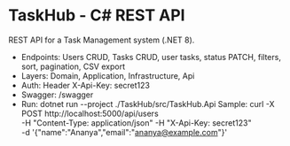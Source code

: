 # TaskHub - C# REST API
REST API for a Task Management system (.NET 8).
- Endpoints: Users CRUD, Tasks CRUD, user tasks, status PATCH, filters, sort, pagination, CSV export
- Layers: Domain, Application, Infrastructure, Api
- Auth: Header X-Api-Key: secret123
- Swagger: /swagger
- Run: dotnet run --project ./TaskHub/src/TaskHub.Api
Sample:
curl -X POST http://localhost:5000/api/users \
 -H "Content-Type: application/json" -H "X-Api-Key: secret123" \
 -d '{"name":"Ananya","email":"ananya@example.com"}'
